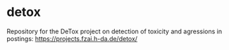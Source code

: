 # detox
Repository for the DeTox project on detection of toxicity and agressions in postings: https://projects.fzai.h-da.de/detox/
